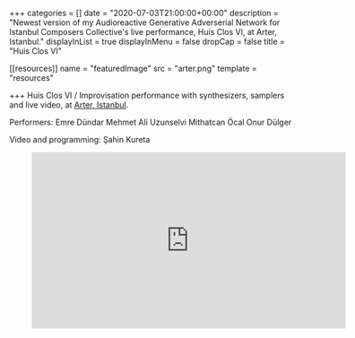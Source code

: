+++
categories = []
date = "2020-07-03T21:00:00+00:00"
description = "Newest version of my Audioreactive Generative Adverserial Network for Istanbul Composers Collective's live performance, Huis Clos VI, at Arter, Istanbul."
displayInList = true
displayInMenu = false
dropCap = false
title = "Huis Clos VI"

[[resources]]
name = "featuredImage"
src = "arter.png"
template = "resources"

+++
Huis Clos VI / Improvisation performance with synthesizers, samplers and live video, at [Arter, Istanbul](https://www.arter.org.tr/).

Performers:
Emre Dündar
Mehmet Ali Uzunselvi
Mithatcan Öcal
Onur Dülger

Video and programming: 
Şahin Kureta

<!-- blank line -->
<figure class="video_container"> <iframe width="560" height="315" src="https://www.youtube.com/embed/VfTmGncCO-k" frameborder="0" allowfullscreen="true"> </iframe> </figure>
<!-- blank line -->
